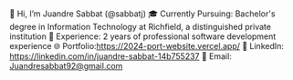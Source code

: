 👋 Hi, I’m Juandre Sabbat (@sabbatj)
🎓 Currently Pursuing: Bachelor's degree in Information Technology at Richfield, a distinguished private institution
💼 Experience: 2 years of professional software development experience
🌐 Portfolio:https://2024-port-website.vercel.app/ 
🔗 LinkedIn: https://linkedin.com/in/juandre-sabbat-14b755237
📧 Email: Juandresabbat92@gmail.com
